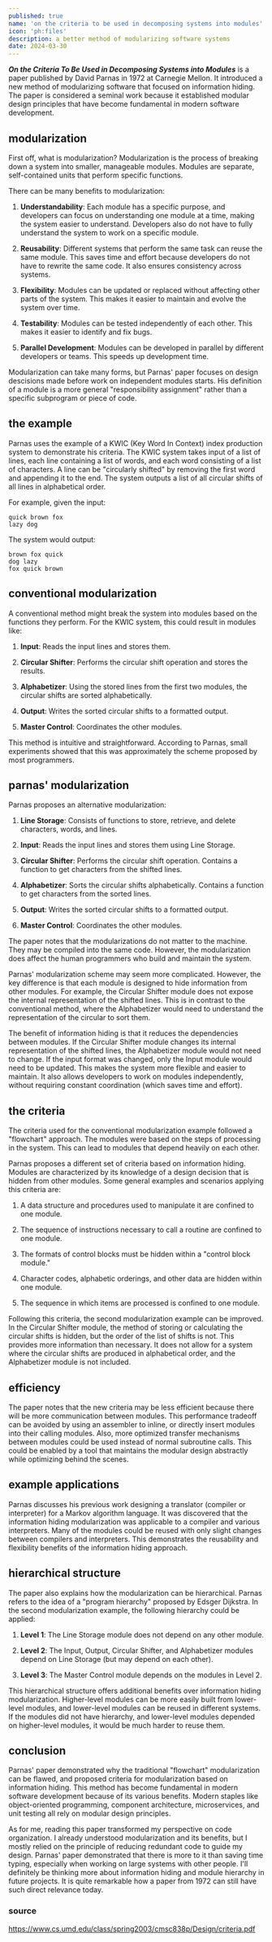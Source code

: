 ```yaml
---
published: true
name: 'on the criteria to be used in decomposing systems into modules'
icon: 'ph:files'
description: a better method of modularizing software systems
date: 2024-03-30
---
```


**_On the Criteria To Be Used in Decomposing Systems into Modules_** is a paper published by David Parnas in 1972 at Carnegie Mellon. It introduced a new method of modularizing software that focused on information hiding. The paper is considered a seminal work because it established modular design principles that have become fundamental in modern software development.

## modularization

First off, what is modularization? Modularization is the process of breaking down a system into smaller, manageable modules. Modules are separate, self-contained units that perform specific functions.

There can be many benefits to modularization:

1. **Understandability**: Each module has a specific purpose, and developers can focus on understanding one module at a time, making the system easier to understand. Developers also do not have to fully understand the system to work on a specific module.

2. **Reusability**: Different systems that perform the same task can reuse the same module. This saves time and effort because developers do not have to rewrite the same code. It also ensures consistency across systems.

3. **Flexibility**: Modules can be updated or replaced without affecting other parts of the system. This makes it easier to maintain and evolve the system over time.

4. **Testability**: Modules can be tested independently of each other. This makes it easier to identify and fix bugs.

5. **Parallel Development**: Modules can be developed in parallel by different developers or teams. This speeds up development time.

Modularization can take many forms, but Parnas' paper focuses on design descisions made before work on independent modules starts. His definition of a module is a more general "responsibility assignment" rather than a specific subprogram or piece of code.

## the example

Parnas uses the example of a KWIC (Key Word In Context) index production system to demonstrate his criteria. The KWIC system takes input of a list of lines, each line containing a list of words, and each word consisting of a list of characters. A line can be "circularly shifted" by removing the first word and appending it to the end. The system outputs a list of all circular shifts of all lines in alphabetical order.

For example, given the input:

```plaintext
quick brown fox
lazy dog
```

The system would output:

```plaintext
brown fox quick
dog lazy
fox quick brown
```

## conventional modularization

A conventional method might break the system into modules based on the functions they perform. For the KWIC system, this could result in modules like:

1. **Input**: Reads the input lines and stores them.

2. **Circular Shifter**: Performs the circular shift operation and stores the results.

3. **Alphabetizer**: Using the stored lines from the first two modules, the circular shifts are sorted alphabetically.

4. **Output**: Writes the sorted circular shifts to a formatted output.

5. **Master Control**: Coordinates the other modules.

This method is intuitive and straightforward. According to Parnas, small experiments showed that this was approximately the scheme proposed by most programmers.

## parnas' modularization

Parnas proposes an alternative modularization:

1. **Line Storage**: Consists of functions to store, retrieve, and delete characters, words, and lines.

2. **Input**: Reads the input lines and stores them using Line Storage.

3. **Circular Shifter**: Performs the circular shift operation. Contains a function to get characters from the shifted lines.

4. **Alphabetizer**: Sorts the circular shifts alphabetically. Contains a function to get characters from the sorted lines.

5. **Output**: Writes the sorted circular shifts to a formatted output.

6. **Master Control**: Coordinates the other modules.

The paper notes that the modularizations do not matter to the machine. They may be compiled into the same code. However, the modularization does affect the human programmers who build and maintain the system.

Parnas' modularization scheme may seem more complicated. However, the key difference is that each module is designed to hide information from other modules. For example, the Circular Shifter module does not expose the internal representation of the shifted lines. This is in contrast to the conventional method, where the Alphabetizer would need to understand the representation of the circular to sort them.

The benefit of information hiding is that it reduces the dependencies between modules. If the Circular Shifter module changes its internal representation of the shifted lines, the Alphabetizer module would not need to change. If the input format was changed, only the Input module would need to be updated. This makes the system more flexible and easier to maintain. It also allows developers to work on modules independently, without requiring constant coordination (which saves time and effort).

## the criteria

The criteria used for the conventional modularization example followed a "flowchart" approach. The modules were based on the steps of processing in the system. This can lead to modules that depend heavily on each other.

Parnas proposes a different set of criteria based on information hiding. Modules are characterized by its knowledge of a design decision that is hidden from other modules. Some general examples and scenarios applying this criteria are:

1. A data structure and procedures used to manipulate it are confined to one module.

2. The sequence of instructions necessary to call a routine are confined to one module.

3. The formats of control blocks must be hidden within a "control block module."

4. Character codes, alphabetic orderings, and other data are hidden within one module.

5. The sequence in which items are processed is confined to one module.

Following this criteria, the second modularization example can be improved. In the Circular Shifter module, the method of storing or calculating the circular shifts is hidden, but the order of the list of shifts is not. This provides more information than necessary. It does not allow for a system where the circular shifts are produced in alphabetical order, and the Alphabetizer module is not included.

## efficiency

The paper notes that the new criteria may be less efficient because there will be more communication between modules. This performance tradeoff can be avoided by using an assembler to inline, or directly insert modules into their calling modules. Also, more optimized transfer mechanisms between modules could be used instead of normal subroutine calls. This could be enabled by a tool that maintains the modular design abstractly while optimizing behind the scenes.

## example applications

Parnas discusses his previous work designing a translator (compiler or interpreter) for a Markov algorithm language. It was discovered that the information hiding modularization was applicable to a compiler and various interpreters. Many of the modules could be reused with only slight changes between compilers and interpreters. This demonstrates the reusability and flexibility benefits of the information hiding approach.

## hierarchical structure

The paper also explains how the modularization can be hierarchical. Parnas refers to the idea of a "program hierarchy" proposed by Edsger Dijkstra. In the second modularization example, the following hierarchy could be applied:

1. **Level 1**: The Line Storage module does not depend on any other module.

2. **Level 2**: The Input, Output, Circular Shifter, and Alphabetizer modules depend on Line Storage (but may depend on each other).

3. **Level 3**: The Master Control module depends on the modules in Level 2.

This hierarchical structure offers additional benefits over information hiding modularization. Higher-level modules can be more easily built from lower-level modules, and lower-level modules can be reused in different systems. If the modules did not have hierarchy, and lower-level modules depended on higher-level modules, it would be much harder to reuse them.

## conclusion

Parnas' paper demonstrated why the traditional "flowchart" modularization can be flawed, and proposed criteria for modularization based on information hiding. This method has become fundamental in modern software development because of its various benefits. Modern staples like object-oriented programming, component architecture, microservices, and unit testing all rely on modular design principles.

As for me, reading this paper transformed my perspective on code organization. I already understood modularization and its benefits, but I mostly relied on the principle of reducing redundant code to guide my design. Parnas' paper demonstrated that there is more to it than saving time typing, especially when working on large systems with other people. I'll definitely be thinking more about information hiding and module hierarchy in future projects. It is quite remarkable how a paper from 1972 can still have such direct relevance today.

### source

<a href="https://www.cs.umd.edu/class/spring2003/cmsc838p/Design/criteria.pdf">https://www.cs.umd.edu/class/spring2003/cmsc838p/Design/criteria.pdf</a>
